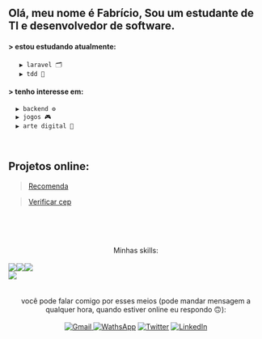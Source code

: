 
## Olá, meu nome é Fabrício, Sou um estudante de TI e desenvolvedor de software.

#### > estou estudando atualmente:
       ▶ laravel 🗂️
       ▶ tdd 🧪
       
#### > tenho interesse em:
      ▶ backend ⚙️
      ▶ jogos 🎮
      ▶ arte digital 🎨

<br>

## Projetos online:

> [Recomenda](https://fabriciofl.github.io/recomenda-frontend)

> [Verificar cep](https://pesquisarcep.000webhostapp.com)


<br><br><br>


<div align='center'>
       <a align='center'>Minhas skills:</a><br><br>
       <div style="display: flex;flex-wrap: wrap;">
              <img src="https://img.shields.io/badge/PHP-777BB4?style=for-the-badge&logo=php&logoColor=white">
              <img src="https://img.shields.io/badge/Laravel-FF2D20?style=for-the-badge&logo=laravel&logoColor=white">
              <img src="https://img.shields.io/badge/MySQL-00000F?style=for-the-badge&logo=mysql&logoColor=white">
       </div>
       <div style="display: flex;flex-wrap: wrap;">
              <img src="https://img.shields.io/badge/Vue.js-35495E?style=for-the-badge&logo=vue.js&logoColor=4FC08D">
       </div>
</div>
<br>
<div align="center"> 
  <br>
  <a>você pode falar comigo por esses meios (pode mandar mensagem a qualquer hora, quando estiver online eu respondo 🙃):</a>
  <br>
  <br>
  <a href = "mailto:fabriciofl.dev@gmail.com"><img src="https://img.shields.io/badge/Gmail-D14836?style=for-the-badge&logo=gmail&logoColor=white" target="_blank" title="Gmail">     </a>
  <a href="http://wa.me/5599996448863"><img src="https://img.shields.io/badge/WhatsApp-25D366?style=for-the-badge&logo=whatsapp&logoColor=white" target="_blank" title='WathsApp'></a>
  <a href="https://twitter.com/Dev_Fabriciofl"><img src="https://img.shields.io/badge/Twitter-1DA1F2?style=for-the-badge&logo=twitter&logoColor=white" target="_blank" title='Twitter'></a>
  <a href="https://www.linkedin.com/in/fabricio-freitas-lima/" target="_blank"><img src="https://img.shields.io/badge/-LinkedIn-%230077B5?style=for-the-badge&logo=linkedin&logoColor=white" target="_blank" title="LinkedIn"></a>  
</div>
